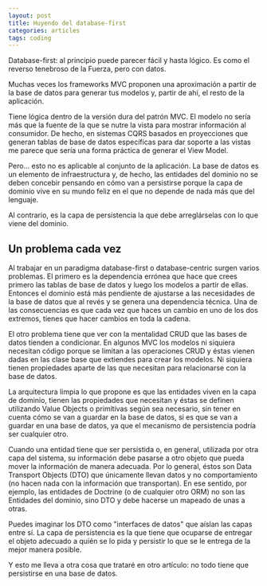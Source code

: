 ```yaml
---
layout: post
title: Huyendo del database-first
categories: articles
tags: coding
---
```


Database-first: al principio puede parecer fácil y hasta lógico. Es como el reverso tenebroso de la Fuerza, pero con datos.

Muchas veces los frameworks MVC proponen una aproximación a partir de la base de datos para generar tus modelos y, partir de ahí, el resto de la aplicación.

Tiene lógica dentro de la versión dura del patrón MVC. El modelo no sería más que la fuente de la que se nutre la vista para mostrar información al consumidor. De hecho, en sistemas CQRS basados en proyecciones que generan tablas de base de datos específicas para dar soporte a las vistas me parece que sería una forma práctica de generar el View Model.

Pero… esto no es aplicable al conjunto de la aplicación. La base de datos es un elemento de infraestructura y, de hecho, las entidades del dominio no se deben concebir pensando en cómo van a persistirse porque la capa de dominio vive en su mundo feliz en el que no depende de nada más que del lenguaje.

Al contrario, es la capa de persistencia la que debe arreglárselas con lo que viene del dominio.


## Un problema cada vez

Al trabajar en un paradigma database-first o database-centric surgen varios problemas. El primero es la dependencia errónea que hace que crees primero las tablas de base de datos y luego los modelos a partir de ellas. Entonces el dominio está más pendiente de ajustarse a las necesidades de la base de datos que al revés y se genera una dependencia técnica. Una de las consecuencias es que cada vez que haces un cambio en uno de los dos extremos, tienes que hacer cambios en toda la cadena.

El otro problema tiene que ver con la mentalidad CRUD que las bases de datos tienden a condicionar. En algunos MVC los modelos ni siquiera necesitan código porque se limitan a las operaciones CRUD y éstas vienen dadas en las clase base que extiendes para crear los modelos. Ni siquiera tienen propiedades aparte de las que necesitan para relacionarse con la base de datos.

La arquitectura limpia lo que propone es que las entidades viven en la capa de dominio, tienen las propiedades que necesitan y éstas se definen utilizando Value Objects o primitivas según sea necesario, sin tener en cuenta cómo se van a guardar en la base de datos, si es que se van a guardar en una base de datos, ya que el mecanismo de persistencia podría ser cualquier otro.

Cuando una entidad tiene que ser persistida o, en general, utilizada por otra capa del sistema, su información debe pasarse a otro objeto que pueda mover la información de manera adecuada. Por lo general, éstos son Data Transport Objects (DTO) que únicamente llevan datos y no comportamiento (no hacen nada con la información que transportan). En ese sentido, por ejemplo, las entidades de Doctrine (o de cualquier otro ORM) no son las Entidades del dominio, sino DTO y debe hacerse un mapeado de unas a otras.

Puedes imaginar los DTO como "interfaces de datos" que aíslan las capas entre sí. La capa de persistencia es la que tiene que ocuparse de entregar el objeto adecuado a quién se lo pida y persistir lo que se le entrega de la mejor manera posible.

Y esto me lleva a otra cosa que trataré en otro artículo: no todo tiene que persistirse en una base de datos.
